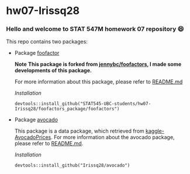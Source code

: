 # hw07-Irissq28
### Hello and welcome to STAT 547M homework 07 repository :smile:

This repo contains two packages:

* Package [foofactor](https://github.com/STAT545-UBC-students/hw07-Irissq28/tree/master/foofactors_package/foofactors)

  **Note**
  **This package is forked from [jennybc/foofactors](https://github.com/jennybc/foofactors), I made some developments of this     package.**
  
  For more information about this package, please refer to [README.md](https://github.com/STAT545-UBC-students/hw07-Irissq28/blob/master/foofactors_package/foofactors/README.md)
  
  *Installation*
  
  `devtools::install_github("STAT545-UBC-students/hw07-Irissq28/foofactors_package/foofactors")`

* Package [avocado](https://github.com/STAT545-UBC-students/hw07-Irissq28/tree/master/avocado)

  This package is a data package, which retrieved from [kaggle-AvocadoPrices](https://www.kaggle.com/neuromusic/avocado-prices/home). For more information about the avocado package, please refer to [README.md](https://github.com/STAT545-UBC-students/hw07-Irissq28/blob/master/avocado/README.md).
  
  *Installation*
  
  `devtools::install_github("Irissq28/avocado")`
